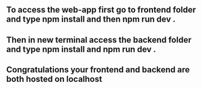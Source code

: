 ## To access the web-app first go to frontend folder and type npm install and then npm run dev .
## Then in new terminal access the backend folder and type npm install and npm run dev .
## Congratulations your frontend and backend are both hosted on localhost
